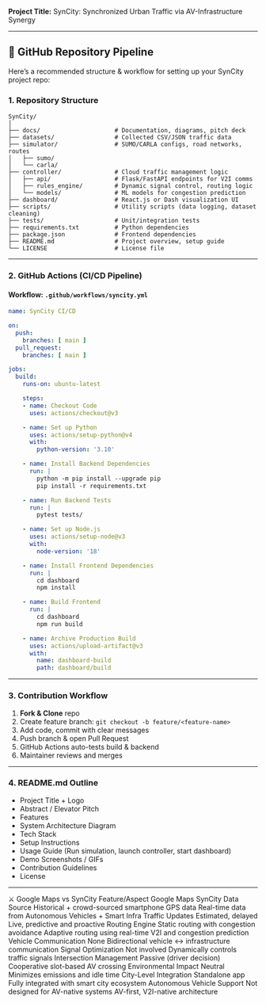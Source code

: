 
**Project Title:** SynCity: Synchronized Urban Traffic via AV-Infrastructure Synergy

---

## 🚀 GitHub Repository Pipeline

Here’s a recommended structure & workflow for setting up your SynCity project repo:

### 1. Repository Structure

```
SynCity/
│
├── docs/                     # Documentation, diagrams, pitch deck
├── datasets/                 # Collected CSV/JSON traffic data
├── simulator/                # SUMO/CARLA configs, road networks, routes
│   ├── sumo/
│   └── carla/
├── controller/               # Cloud traffic management logic
│   ├── api/                  # Flask/FastAPI endpoints for V2I comms
│   ├── rules_engine/         # Dynamic signal control, routing logic
│   └── models/               # ML models for congestion prediction
├── dashboard/                # React.js or Dash visualization UI
├── scripts/                  # Utility scripts (data logging, dataset cleaning)
├── tests/                    # Unit/integration tests
├── requirements.txt          # Python dependencies
├── package.json              # Frontend dependencies
├── README.md                 # Project overview, setup guide
└── LICENSE                   # License file
```

---

### 2. GitHub Actions (CI/CD Pipeline)

#### Workflow: `.github/workflows/syncity.yml`

```yaml
name: SynCity CI/CD

on:
  push:
    branches: [ main ]
  pull_request:
    branches: [ main ]

jobs:
  build:
    runs-on: ubuntu-latest

    steps:
    - name: Checkout Code
      uses: actions/checkout@v3

    - name: Set up Python
      uses: actions/setup-python@v4
      with:
        python-version: '3.10'

    - name: Install Backend Dependencies
      run: |
        python -m pip install --upgrade pip
        pip install -r requirements.txt

    - name: Run Backend Tests
      run: |
        pytest tests/

    - name: Set up Node.js
      uses: actions/setup-node@v3
      with:
        node-version: '18'

    - name: Install Frontend Dependencies
      run: |
        cd dashboard
        npm install

    - name: Build Frontend
      run: |
        cd dashboard
        npm run build

    - name: Archive Production Build
      uses: actions/upload-artifact@v3
      with:
        name: dashboard-build
        path: dashboard/build
```

---

### 3. Contribution Workflow

1. **Fork & Clone** repo
2. Create feature branch: `git checkout -b feature/<feature-name>`
3. Add code, commit with clear messages
4. Push branch & open Pull Request
5. GitHub Actions auto-tests build & backend
6. Maintainer reviews and merges

---

### 4. README.md Outline

* Project Title + Logo
* Abstract / Elevator Pitch
* Features
* System Architecture Diagram
* Tech Stack
* Setup Instructions
* Usage Guide (Run simulation, launch controller, start dashboard)
* Demo Screenshots / GIFs
* Contribution Guidelines
* License

---
⚔️ Google Maps vs SynCity
Feature/Aspect	Google Maps	SynCity
Data Source	Historical + crowd-sourced smartphone GPS data	Real-time data from Autonomous Vehicles + Smart Infra
Traffic Updates	Estimated, delayed	Live, predictive and proactive
Routing Engine	Static routing with congestion avoidance	Adaptive routing using real-time V2I and congestion prediction
Vehicle Communication	None	Bidirectional vehicle ↔ infrastructure communication
Signal Optimization	Not involved	Dynamically controls traffic signals
Intersection Management	Passive (driver decision)	Cooperative slot-based AV crossing
Environmental Impact	Neutral	Minimizes emissions and idle time
City-Level Integration	Standalone app	Fully integrated with smart city ecosystem
Autonomous Vehicle Support	Not designed for AV-native systems	AV-first, V2I-native architecture
